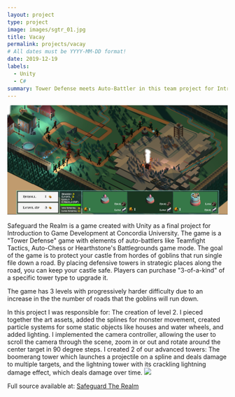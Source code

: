 ```yaml
---
layout: project
type: project
image: images/sgtr_01.jpg
title: Vacay
permalink: projects/vacay
# All dates must be YYYY-MM-DD format!
date: 2019-12-19
labels:
  - Unity
  - C#
summary: Tower Defense meets Auto-Battler in this team project for Introduction to Game Development at Concordia University
---
```


<img class="ui medium right floated rounded image" src="../images/sgtr_02.jpg">

Safeguard the Realm is a game created with Unity as a final project for Introduction to Game Development at Concordia University. The game is a "Tower Defense" game with elements of auto-battlers like Teamfight Tactics, Auto-Chess or Hearthstone's Battlegrounds game mode. The goal of the game is to protect your castle from hordes of goblins that run single file down a road. By placing defensive towers in strategic places along the road, you can keep your castle safe. Players can purchase "3-of-a-kind" of a specific tower type to upgrade it.

The game has 3 levels with progressively harder difficulty due to an increase in the the number of roads that the goblins will run down.

In this project I was responsible for:
The creation of level 2. I pieced together the art assets, added the splines for monster movement, created particle systems for some static objects like houses and water wheels, and added lighting.
I implemented the camera controller, allowing the user to scroll the camera through the scene, zoom in or out and rotate around the center target in 90 degree steps.
I created 2 of our advanced towers: The boomerang tower which launches a projectile on a spline and deals damage to multiple targets, and the lightning tower with its crackling lightning damage effect, which deals damage over time.
<img class="ui medium right floated rounded image" src="../images/lightningTower.gif">
 
Full source available at: <a href="https://github.com/zee366/SafeguardTheRealm">Safeguard The Realm</a>
